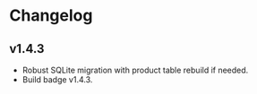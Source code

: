 # Changelog

## v1.4.3
- Robust SQLite migration with product table rebuild if needed.
- Build badge v1.4.3.

